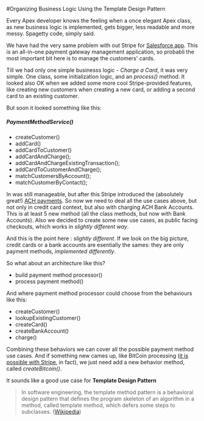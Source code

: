 
#Organizing Business Logic Using the Template Design Pattern

Every Apex developer knows the feeling when a once elegant Apex class, as new business logic is implemented, gets bigger, less readable and more messy. Spagetty code, simply said.

We have had the very same problem with out Stripe for [Salesforce app](http://). This is an all-in-one payment gateway management application, so probabli the most important bit here is to manage the customers' cards.

Till we had only one simple businesss logic - *Charge a Card*, it was very simple. One class, some initialization logic, and an *process()* method. It looked also OK when we added some more cool Stripe-provided features, like creating new customers when creating a new card, or adding a second card to an existing customer.

But soon it looked something like this:
##### PaymentMethodService()
* createCustomer()
* addCard()
* addCardToCustomer()
* addCardAndCharge();
* addCardAndChargeExistingTransaction();
* addCardToCustomerAndCharge();
* matchCustomersByAccount();
* matchCustomerByContact();


In was still manageable, but after this Stripe introduced the (absolutely great!) [ACH payments](https://support.stripe.com/questions/accepting-ach-payments-with-stripe). So now we need to deal all the use cases above, but not only in credit card context, but also with charging ACH Bank Accounts. This is at least 5 new method (all the class methods, but now with Bank Accounts). Also we decided to create some new use cases, as public facing checkouts, which works in *slightly different way*.

And this is the point here : *slightly different*. If we look on the big picture, credit cards or a bank accounts are esentially the sames: they are only payment methods, *implemented differently*.

So what about an architecture like this?

* build payment method processor()
* process payment method()

And where payment method processor could choose from the behaviours like this:
* createCustomer()
* lookupExistingCustomer()
* createCard()
* createBankAccount()
* charge()

Combining these behaviors we can cover all the possible payment method use cases. And if something new cames up, like BitCoin processing ([it is possible with Stripe](https://stripe.com/bitcoin), in fact), we just need add a new behavior method, called *createBitcoin()*.

It sounds like a good use case for **Template Design Pattern**

> In software engineering, the template method pattern is a behavioral design pattern that defines the program skeleton of an algorithm in a method, called template method, which defers some steps to subclasses. ([Wikipedia](https://en.wikipedia.org/wiki/Template_method_pattern))


